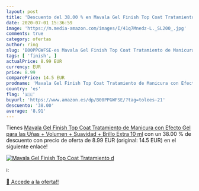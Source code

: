 ```yaml
---
layout: post
title: 'Descuento del 38.00 % en Mavala Gel Finish Top Coat Tratamiento d'
date: 2020-07-01 15:36:59
image: 'https://m.media-amazon.com/images/I/41q7Mnedz-L._SL200_.jpg'
comments: true
category: ofertas
author: ring
slug: 'B00PPGWFSE-es Mavala Gel Finish Top Coat Tratamiento de Manicura con...'
tags: [ 'finish', ]
actualPrice: 8.99 EUR
currency: EUR
price: 8.99
comparePrice: 14.5 EUR
prodname: 'Mavala Gel Finish Top Coat Tratamiento de Manicura con Efecto Gel para las Uñas + Volumen + Suavidad + Brillo Extra  10 ml'
country: 'es'
flag: '🇪🇸'
buyurl: 'https://www.amazon.es/dp/B00PPGWFSE/?tag=tolees-21'
descuento: '38.00'
average: '8.91'
---
```


Tienes [Mavala Gel Finish Top Coat Tratamiento de Manicura con Efecto Gel para las Uñas + Volumen + Suavidad + Brillo Extra  10 ml](https://www.amazon.es/dp/B00PPGWFSE/?tag=tolees-21) con un 38.00 % de descuento con precio de oferta de 8.99 EUR (original: 14.5 EUR) en el siguiente enlace!

[![Mavala Gel Finish Top Coat Tratamiento d](https://m.media-amazon.com/images/I/41q7Mnedz-L._SL200_.jpg)](https://www.amazon.es/dp/B00PPGWFSE/?tag=tolees-21)

ℹ️:


[🛒 Accede a la oferta!!](https://www.amazon.es/dp/B00PPGWFSE/?tag=tolees-21)
